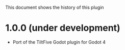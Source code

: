 This document shows the history of this plugin

1.0.0 (under development)
=========================
- Port of the TiltFive Godot plugin for Godot 4
